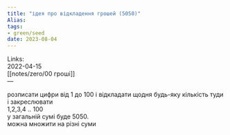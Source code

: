 ```yaml
---
title: "ідея про відкладення грошей (5050)"
Alias: 
tags:
- green/seed
date: 2023-08-04
---
```

Links:  
2022-04-15  
[[notes/zero/00 гроші]]  
— 

розписати цифри від 1 до 100 і відкладати щодня будь-яку кількість туди і закреслювати  
1,2,3,4 .. 100  
у загальній сумі буде 5050.  
можна множити на різні суми


